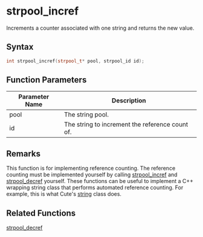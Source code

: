 
# strpool_incref

Increments a counter associated with one string and returns the new value.

## Syntax

```cpp
int strpool_incref(strpool_t* pool, strpool_id id);
```

## Function Parameters

Parameter Name | Description
--- | ---
pool | The string pool.
id | The string to increment the reference count of.

## Remarks

This function is for implementing reference counting. The reference counting must be implemented yourself by calling [strpool_incref](https://github.com/RandyGaul/cute_framework/blob/master/doc/string/strpool/strpool_incref.md) and [strpool_decref](https://github.com/RandyGaul/cute_framework/blob/master/doc/string/strpool/strpool_decref.md) yourself. These functions can be useful to implement a C++ wrapping string class that performs automated reference counting. For example, this is what Cute's [string](https://github.com/RandyGaul/cute_framework/blob/master/doc/string/string) class does.

## Related Functions
  
[strpool_decref](https://github.com/RandyGaul/cute_framework/blob/master/doc/string/strpool/strpool_decref.md)  
